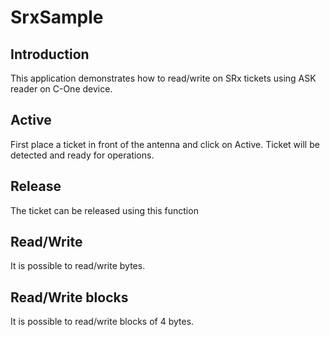 SrxSample
=========

Introduction
------------
This application demonstrates how to read/write on SRx tickets using ASK reader on C-One device.

Active
------

First place a ticket in front of the antenna and click on Active. Ticket will be detected and ready for operations.

Release
-------

The ticket can be released using this function

Read/Write
----------

It is possible to read/write bytes.

Read/Write blocks
-----------------

It is possible to read/write blocks of 4 bytes. 
